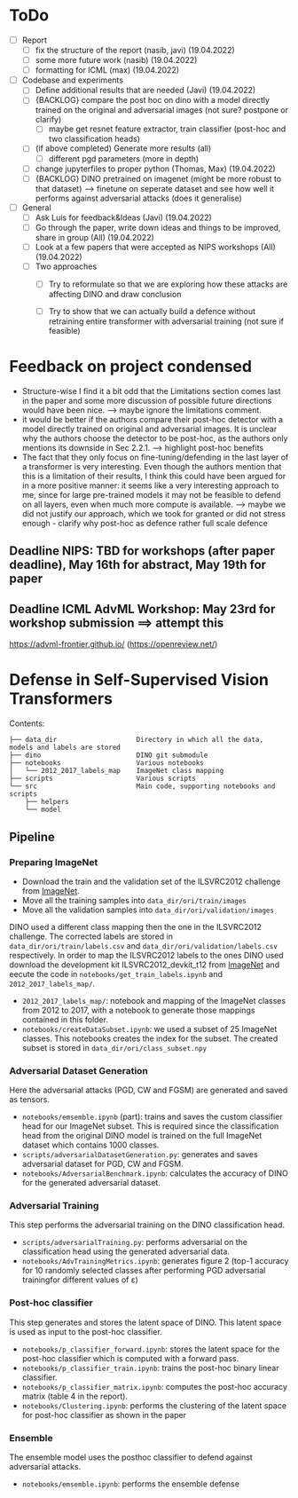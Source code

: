 # ToDo
-[ ] Report
    -[ ] fix the structure of the report (nasib, javi) (19.04.2022)
    -[ ] some more future work (nasib) (19.04.2022)
    -[ ] formatting for ICML (max) (19.04.2022)
-[ ] Codebase and experiments
    -[ ] Define additional results that are needed (Javi) (19.04.2022)
    -[ ] {BACKLOG} compare the post hoc on dino with a model directly trained on the original and adversarial images (not sure? postpone or clarify)
        -[ ] maybe get resnet feature extractor, train classifier (post-hoc and two classification heads)
    -[ ] (if above completed) Generate more results (all)
        -[ ] different pgd parameters (more in depth)
    -[ ] change jupyterfiles to proper python (Thomas, Max) (19.04.2022)
    -[ ] {BACKLOG} DINO pretrained on imagenet (might be more robust to that dataset) --> finetune on seperate dataset and see how well it performs against adversarial attacks (does it generalise)
-[ ] General
    -[ ] Ask Luis for feedback&Ideas (Javi) (19.04.2022)
    -[ ] Go through the paper, write down ideas and things to be improved, share in group (All) (19.04.2022)
    -[ ] Look at a few papers that were accepted as NIPS workshops (All) (19.04.2022)
    -[ ] Two approaches
        -[ ] Try to reformulate so that we are exploring how these attacks are affecting DINO and draw conclusion
        -[ ] Try to show that we can actually build a defence without retraining entire transformer with adversarial training (not sure if feasible)
    

# Feedback on project condensed
- Structure-wise I find it a bit odd that the Limitations section comes last in the paper and some more discussion of possible future directions would have been nice. --> maybe ignore the limitations comment.
- it would be better if the authors compare their post-hoc detector with a model directly trained on original and adversarial images. It is unclear why the authors choose the detector to be post-hoc, as the authors only mentions its downside in Sec 2.2.1. --> highlight post-hoc benefits
- The fact that they only focus on fine-tuning/defending in the last layer of a transformer is very interesting. Even though the authors mention that this is a limitation of their results, I think this could have been argued for in a more positive manner: it seems like a very interesting approach to me, since for large pre-trained models it may not be feasible to defend on all layers, even when much more compute is available. --> maybe we did not justify our approach, which we took for granted or did not stress enough - clarify why post-hoc as defence rather full scale defence


## Deadline NIPS:   TBD for workshops (after paper deadline), May 16th for abstract, May 19th for paper

## Deadline ICML AdvML Workshop:  May 23rd for workshop submission ==> attempt this
https://advml-frontier.github.io/
(https://openreview.net/)

# Defense in Self-Supervised Vision Transformers

Contents:

```
├── data_dir                    Directory in which all the data, models and labels are stored
├── dino                        DINO git submodule
├── notebooks                   Various notebooks
│   └── 2012_2017_labels_map    ImageNet class mapping
├── scripts                     Various scripts
└── src                         Main code, supporting notebooks and scripts
    ├── helpers                 
    └── model
```

## Pipeline

### Preparing ImageNet
- Download the train and the validation set of the ILSVRC2012 challenge from [ImageNet](https://image-net.org).
- Move all the training samples into `data_dir/ori/train/images`
- Move all the validation samples into `data_dir/ori/validation/images`

DINO used a different class mapping then the one in the ILSVRC2012 challenge.
The corrected labels are stored in `data_dir/ori/train/labels.csv` and `data_dir/ori/validation/labels.csv` respectively.
In order to map the ILSVRC2012 labels to the ones DINO used download the development kit ILSVRC2012_devkit_t12 from [ImageNet](https://image-net.org) and eecute the code in `notebooks/get_train_labels.ipynb` and `2012_2017_labels_map/`.
- `2012_2017_labels_map/`: notebook and mapping of the ImageNet classes from 2012 to 2017, with a notebook to generate those mappings contained in this folder.
- `notebooks/createDataSubset.ipynb`: we used a subset of 25 ImageNet classes. This notebooks creates the index for the subset. The created subset is stored in `data_dir/ori/class_subset.npy`

### Adversarial Dataset Generation

Here the adversarial attacks (PGD, CW and FGSM) are generated and saved as tensors. 

- `notebooks/emsemble.ipynb` (part): trains and saves the custom classifier head for our ImageNet subset. This is required since the classification head from the original DINO model is trained on the full ImageNet dataset which contains 1000 classes.
- `scripts/adversarialDatasetGeneration.py`: generates and saves adversarial dataset for PGD, CW and FGSM.
- `notebooks/AdversarialBenchmark.ipynb`: calculates the accuracy of DINO for the generated adversarial dataset.

### Adversarial Training

This step performs the adversarial training on the DINO classification head.

- `scripts/adversarialTraining.py`: performs adversarial on the classification head using the generated adversarial data.
- `notebooks/AdvTrainingMetrics.ipynb`: generates figure 2 (top-1 accuracy for 10 randomly selected classes after performing PGD adversarial trainingfor different values of ε)

### Post-hoc classifier

This step generates and stores the latent space of DINO. This latent space is used as input to the post-hoc classifier.

- `notebooks/p_classifier_forward.ipynb`: stores the latent space for the post-hoc classifier which is computed with a forward pass.
- `notebooks/p_classifier_train.ipynb`: trains the post-hoc binary linear classifier.
- `notebooks/p_classifier_matrix.ipynb`: computes the post-hoc accuracy matrix (table 4 in the report).
- `notebooks/Clustering.ipynb`: performs the clustering of the latent space for post-hoc classifier as shown in the paper

### Ensemble

The ensemble model uses the posthoc classifier to defend against adversarial attacks.

- `notebooks/emsemble.ipynb`: performs the ensemble defense

